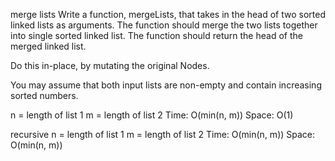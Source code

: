 merge lists
Write a function, mergeLists, that takes in the head of two sorted linked lists as arguments. The function should merge the two lists together into single sorted linked list. The function should return the head of the merged linked list.

Do this in-place, by mutating the original Nodes.

You may assume that both input lists are non-empty and contain increasing sorted numbers.

n = length of list 1
m = length of list 2
Time: O(min(n, m))
Space: O(1)


recursive
n = length of list 1
m = length of list 2
Time: O(min(n, m))
Space: O(min(n, m))